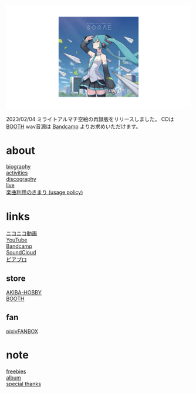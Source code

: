 <p class="cover-image">
  <img src="images/top.jpeg" alt="top" />
</p>

2023/02/04 ミライトアルマチ空絵の再録版をリリースしました。
CDは [BOOTH](https://miraitoarumachi.booth.pm/items/4527914) wav音源は [Bandcamp](https://miraitoarumachi.bandcamp.com/album/mirai-to-aru-machi-sorae-reprise) よりお求めいただけます。

# about

[biography](/biography)<br />
[activities](/activities)<br />
[discography](/discography)<br />
[live](/live)<br />
[楽曲利用のきまり (usage policy)](/usage_policy)

# links

[ニコニコ動画](http://www.nicovideo.jp/mylist/10180194)<br />
[YouTube](https://youtube.com/user/keisei1092)<br />
[Bandcamp](https://https://miraitoarumachi.bandcamp.com)<br />
[SoundCloud](https://soundcloud.com/keisei_1092)<br />
[ピアプロ](https://piapro.jp/keisei_1092)

## store

[AKIBA-HOBBY](https://ec.akbh.jp/products/list.php?maker_id=102)<br />
[BOOTH](https://miraitoarumachi.booth.pm)

## fan

[pixivFANBOX](https://www.pixiv.net/fanbox/creator/604687)

# note

[freebies](/freebies)<br />
[album](/album)<br />
[special thanks](/special_thanks)
